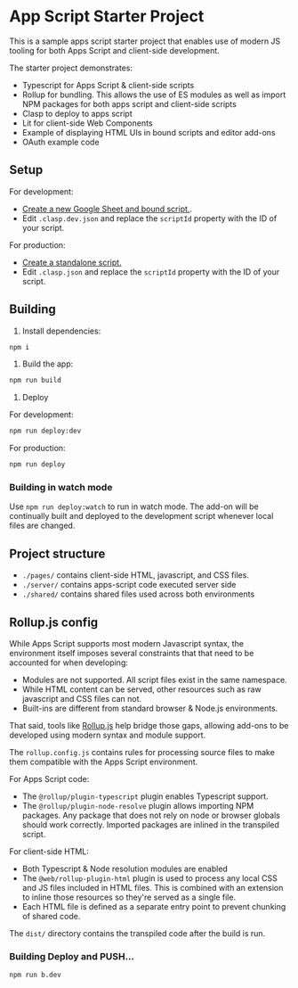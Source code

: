 # App Script Starter Project

This is a sample apps script starter project that enables use of modern
JS tooling for both Apps Script and client-side development.

The starter project demonstrates:

* Typescript for Apps Script & client-side scripts
* Rollup for bundling. This allows the use of ES modules as
  well as import NPM packages for both apps script and client-side scripts
* Clasp to deploy to apps script
* Lit for client-side Web Components
* Example of displaying HTML UIs in bound scripts and editor add-ons
* OAuth example code 

## Setup

For development:

* [Create a new Google Sheet and bound script.](https://developers.google.com/apps-script/guides/projects#create_a_project_from_google_docs_sheets_or_slides).
* Edit `.clasp.dev.json` and replace the `scriptId` property
  with the ID of your script.

For production:

* [Create a standalone script.](https://developers.google.com/apps-script/guides/projects#create_a_project_from_google_drive)
* Edit `.clasp.json` and replace the `scriptId` property
  with the ID of your script.

## Building

1. Install dependencies:

```sh
npm i
```

1. Build the app:

```sh
npm run build
```

1. Deploy

For development:

```sh
npm run deploy:dev
```

For production:
```sh
npm run deploy
```

### Building in watch mode

Use `npm run deploy:watch` to run in watch mode. The add-on will
be continually built and deployed to the development script whenever
local files are changed.

## Project structure

* `./pages/` contains client-side HTML, javascript, and CSS files.
* `./server/` contains apps-script code executed server side
* `./shared/` contains shared files used across both environments

## Rollup.js config

While Apps Script supports most modern Javascript syntax, the environment itself imposes several constraints that that need
to be accounted for when developing:

* Modules are not supported. All script files exist in the same namespace.
* While HTML content can be served, other resources such as raw javascript and CSS files can not.
* Built-ins are different from standard browser & Node.js environments.

That said, tools like [Rollup.js](https://rollupjs.org/guide/en/) help bridge those gaps, allowing add-ons to be developed using modern syntax and module support.

The `rollup.config.js` contains rules for processing source files
to make them compatible with the Apps Script environment.

For Apps Script code:

* The `@rollup/plugin-typescript` plugin enables Typescript support.
* The `@rollup/plugin-node-resolve` plugin allows importing NPM 
  packages. Any package that does not rely on node or browser
  globals should work correctly. Imported packages are inlined
  in the transpiled script.

For client-side HTML:

* Both Typescript & Node resolution modules are enabled
* The `@web/rollup-plugin-html` plugin is used to process
  any local CSS and JS files included in HTML files. This is
  combined with an extension to inline those resources so they're
  served as a single file.
* Each HTML file is defined as a separate entry point to prevent
  chunking of shared code.

The `dist/` directory contains the transpiled code after the build is run.


### Building Deploy and PUSH...

```sh
npm run b.dev 
```



